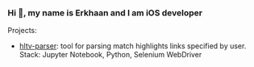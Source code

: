 ### Hi 👋, my name is Erkhaan and I am iOS developer

<!--
**erkhaan/erkhaan** is a ✨ _special_ ✨ repository because its `README.md` (this file) appears on your GitHub profile.

Here are some ideas to get you started:

- 🔭 I’m currently working on ...
- 🌱 I’m currently learning ...
- 👯 I’m looking to collaborate on ...
- 🤔 I’m looking for help with ...
- 💬 Ask me about ...
- 📫 How to reach me: ...
- 😄 Pronouns: ...
- ⚡ Fun fact: ...
-->

Projects:
- [hltv-parser](https://github.com/erkhaan/hltv-parser): tool for parsing match highlights links specified by user.\
Stack: Jupyter Notebook, Python, Selenium WebDriver
